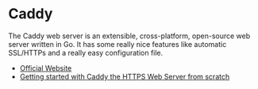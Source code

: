 # Caddy

The Caddy web server is an extensible, cross-platform, open-source web server written in Go. It has some really nice features like automatic SSL/HTTPs and a really easy configuration file.

- [Official Website](https://caddyserver.com/)
- [Getting started with Caddy the HTTPS Web Server from scratch](https://www.youtube.com/watch?v=t4naLFSlBpQ)
